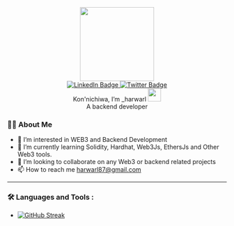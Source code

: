 
<div id="header" align="center">
  <img src="https://media1.giphy.com/media/igRW3jH2LcCVzMqi5F/giphy.gif?cid=ecf05e47qi6f32dwewh0o8ymnbkj11uzki4df3wuym7b273i&ep=v1_gifs_related&rid=giphy.gif&ct=s" width="170"/>
</div>

<div id="badges" align="center">
  <a href="https://www.linkedin.com/in/erensama/">
    <img src="https://img.shields.io/badge/LinkedIn-blue?style=for-the-badge&logo=linkedin&logoColor=white" alt="LinkedIn Badge"/>
  </a>
  <a href="https://twitter.com/_Harwarl">
    <img src="https://img.shields.io/badge/Twitter-blue?style=for-the-badge&logo=twitter&logoColor=white" alt="Twitter Badge"/>
  </a>
</div>

<div align="center">
  Kon'nichiwa, I’m _harwarl
  <img src="https://media.giphy.com/media/hvRJCLFzcasrR4ia7z/giphy.gif" width="30px"/>
</div>
<div align="center">
  A backend developer
</div>

### :man_technologist: About Me

- 👀 I’m interested in WEB3 and Backend Development
- 🌱 I’m currently learning Solidity, Hardhat, Web3Js, EthersJs and Other Web3 tools.
- 💞️ I’m looking to collaborate on any Web3 or backend related projects
- 📫 How to reach me harwarl87@gmail.com
---

### :hammer_and_wrench: Languages and Tools :

- [![GitHub Streak](https://github-readme-streak-stats.herokuapp.com?user=_harwarl&theme=gruvbox-duo&hide_border=true&border_radius=3.5&date_format=M%20j%5B%2C%20Y%5D&exclude_days=Sun&card_width=490)](https://git.io/streak-stats)

<!---
harwarl/harwarl is a ✨ special ✨ repository because its `README.md` (this file) appears on your GitHub profile.
You can click the Preview link to take a look at your changes.
--->
